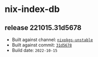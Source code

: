 # nix-index-db
## release 221015.31d5678
- Built against channel: [`nixpkgs-unstable`](https://github.com/nixos/nixpkgs/tree/nixpkgs-unstable)
- Built against commit: [`31d5678`](https://github.com/NixOS/nixpkgs/commit/31d567846255e122846548255101980162bbf641)
- Build date: `2022-10-15`
